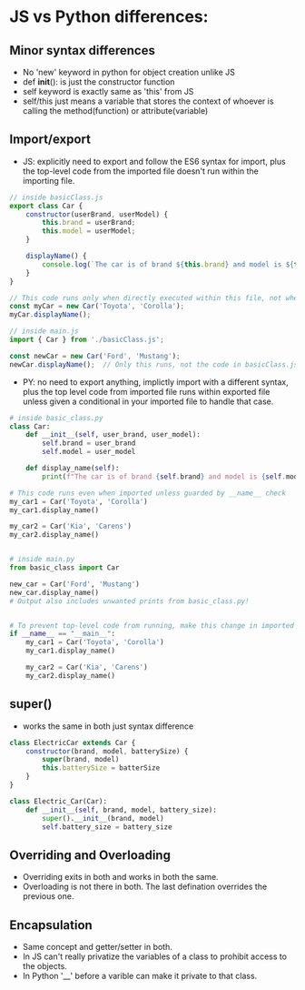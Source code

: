 # JS vs Python differences:
## Minor syntax differences
- No 'new' keyword in python for object creation unlike JS
- def __init__(): is just the constructor function
- self keyword is exactly same as 'this' from JS
- self/this just means a variable that stores the context of whoever is calling the method(function) or attribute(variable)

## Import/export
- JS: explicitly need to export and follow the ES6 syntax for import, plus the top-level code from the imported file doesn't run within the importing file.

```js
// inside basicClass.js
export class Car {
    constructor(userBrand, userModel) {
        this.brand = userBrand;
        this.model = userModel;
    }

    displayName() {
        console.log(`The car is of brand ${this.brand} and model is ${this.model}`);
    }
}

// This code runs only when directly executed within this file, not when imported.
const myCar = new Car('Toyota', 'Corolla');
myCar.displayName();

// inside main.js
import { Car } from './basicClass.js';

const newCar = new Car('Ford', 'Mustang');
newCar.displayName();  // Only this runs, not the code in basicClass.js
```

- PY: no need to export anything, implictly import with a different syntax, plus the top level code from imported file runs within exported file unless given a conditional in your imported file to handle that case.

```py
# inside basic_class.py
class Car:
    def __init__(self, user_brand, user_model):
        self.brand = user_brand
        self.model = user_model

    def display_name(self):
        print(f"The car is of brand {self.brand} and model is {self.model}")

# This code runs even when imported unless guarded by __name__ check
my_car1 = Car('Toyota', 'Corolla')
my_car1.display_name()

my_car2 = Car('Kia', 'Carens')
my_car2.display_name()


# inside main.py
from basic_class import Car

new_car = Car('Ford', 'Mustang')
new_car.display_name()  
# Output also includes unwanted prints from basic_class.py!


# To prevent top-level code from running, make this change in imported file.
if __name__ == "__main__":
    my_car1 = Car('Toyota', 'Corolla')
    my_car1.display_name()

    my_car2 = Car('Kia', 'Carens')
    my_car2.display_name()
```

## super()
- works the same in both just syntax difference
```js
class ElectricCar extends Car {
    constructor(brand, model, batterySize) {
        super(brand, model)
        this.batterySize = batterSize
    }
}
```
```py
class Electric_Car(Car):
    def __init__(self, brand, model, battery_size):
        super().__init__(brand, model)
        self.battery_size = battery_size
```

## Overriding and Overloading
- Overriding exits in both and works in both the same.
- Overloading is not there in both. The last defination overrides the previous one.

## Encapsulation
- Same concept and getter/setter in both.
- In JS can't really privatize the variables of a class to prohibit access to the objects. 
- In Python '__' before a varible can make it private to that class.